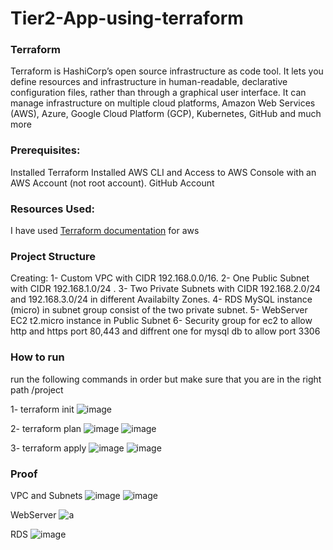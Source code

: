 # Tier2-App-using-terraform

### Terraform
Terraform is HashiCorp’s open source infrastructure as code tool. It lets you define resources and infrastructure in human-readable, declarative configuration files, 
rather than through a graphical user interface. It can manage infrastructure on multiple cloud platforms, Amazon Web Services (AWS), Azure, Google Cloud Platform (GCP),
Kubernetes, GitHub and much more

### Prerequisites:
Installed Terraform
Installed AWS CLI and Access to AWS Console with an AWS Account (not root account).
GitHub Account

### Resources Used:
I have used [Terraform documentation](https://registry.terraform.io/providers/hashicorp/aws/latest/docs) for aws 

### Project Structure

Creating:
1- Custom VPC with CIDR 192.168.0.0/16.
2- One Public Subnet with CIDR 192.168.1.0/24 .
3- Two Private Subnets with CIDR 192.168.2.0/24 and 192.168.3.0/24 in different Availabilty Zones.
4- RDS MySQL instance (micro) in subnet group consist of the two private subnet.
5- WebServer EC2 t2.micro instance in Public Subnet 
6- Security group for ec2 to allow http and https port 80,443 and diffrent one for mysql db to allow port 3306 

### How to run
run the following commands in order but make sure that you are in the right path 
/project

1- terraform init
![image](https://user-images.githubusercontent.com/122731503/222960295-7066fe8f-321f-46c0-a638-158e4ac2127e.png)

2- terraform plan
![image](https://user-images.githubusercontent.com/122731503/222960334-09bfbe5b-b65a-4d8b-80b8-7384c7274914.png)
![image](https://user-images.githubusercontent.com/122731503/222960578-2df8711d-f743-4bd8-a796-43457fc5c74e.png)

3- terraform apply
![image](https://user-images.githubusercontent.com/122731503/222960607-d90b68d8-6eb2-488b-8019-34ad11ab412c.png)
![image](https://user-images.githubusercontent.com/122731503/222960634-b5545d72-4ffc-43c9-a04f-13963062bfd5.png)




### Proof

VPC and Subnets
![image](https://user-images.githubusercontent.com/122731503/222960728-e3e6d6e2-6e32-4513-9ad2-3f0cb083e16d.png)
![image](https://user-images.githubusercontent.com/122731503/222960763-a0128830-b725-4d66-a2e1-fc8af87db6e5.png)

WebServer
![a](https://user-images.githubusercontent.com/122731503/222960416-1d859978-fd52-4043-b7dc-b8ea35d015ff.JPG)

RDS
![image](https://user-images.githubusercontent.com/122731503/222960838-de1cbe41-aa41-4bb1-969d-396521c9b5ad.png)




